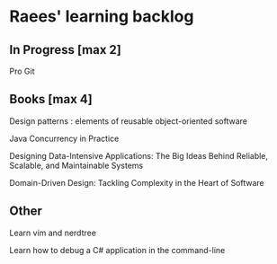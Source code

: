 # Raees' learning backlog

## In Progress [max 2]
Pro Git

## Books [max 4]
Design patterns : elements of reusable object-oriented software

Java Concurrency in Practice 

Designing Data-Intensive Applications: The Big Ideas Behind Reliable, Scalable, and Maintainable Systems

Domain-Driven Design: Tackling Complexity in the Heart of Software

## Other
Learn vim and nerdtree

Learn how to debug a C# application in the command-line
